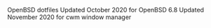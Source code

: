 OpenBSD dotfiles
Updated October 2020 for OpenBSD 6.8
Updated November 2020 for cwm window manager

